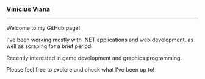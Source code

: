 ### Vinícius Viana 

---

Welcome to my GitHub page! 

I've been working mostly with .NET applications and web development, as well as scraping for a brief period.

Recently interested in game development and graphics programming. 

Please feel free to explore and check what I've been up to!

<!--
**GuroGuru/GuroGuru** is a ✨ _special_ ✨ repository because its `README.md` (this file) appears on your GitHub profile.

Here are some ideas to get you started:

- 🔭 I’m currently working on ...
- 🌱 I’m currently learning ...
- 👯 I’m looking to collaborate on ...
- 🤔 I’m looking for help with ...
- 💬 Ask me about ...
- 📫 How to reach me: ...
- 😄 Pronouns: ...
- ⚡ Fun fact: ...
-->
